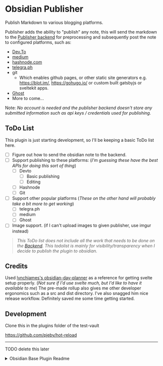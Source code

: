 # Obsidian Publisher

Publish Markdown to various blogging platforms.
<!-- In the future, change "various" to "any" -->

Publisher adds the ability to "publish" any note, this will send the markdown to the [Publisher backend](github.com/metruzanca/markdown-publisher-service/) for preprocessing and subsequently post the note to configured platforms, such as:
* [Dev.To](https://dev.to/)
* [medium](https://medium.com/)
* [hashnode.com](https://hashnode.com/)
* [telegra.ph](https://telegra.ph)
* git
  * Which enables github pages, or other static site generators e.g. https://blot.im/, https://gohugo.io/ or custom built gatsbyjs or sveltekit apps.
* [Ghost](https://ghost.org/)
* More to come...

Note: _No account is needed and the publisher backend doesn't store any submitted information such as api keys / credentials used for publishing._

## ToDo List

This plugin is just starting development, so I'll be keeping a basic ToDo list here.

- [ ] Figure out how to send the obsidian note to the backend.
- [ ] Support publishing to these platforms:
  (_I'm guessing these have the best APIs for doing this sort of thing_)
  - [ ] Devto
    - [ ] Basic publishing
    - [ ] Editing
  - [ ] Hashnode
  - [ ] Git
- [ ] Support other popular platforms
  (_These on the other hand will probably take a bit more to get working_)
  - [ ] telegra.ph
  - [ ] medium
  - [ ] Ghost
- [ ] Image support. (if I can't upload images to given publisher, use imgur instead)

> _This ToDo list does not include all the work that needs to be done on the [Backend](github.com/metruzanca/markdown-publisher-service/). This todolist is mainly for visibility/transparency when I decide to publish the plugin to obsidian._

## Credits
Used [lynchjames's obsidian-day-planner](https://github.com/lynchjames/obsidian-day-planner) as a reference for getting svelte setup properly. (_Not sure if I'd use svelte much, but I'd like to have it available to me_) The pre-made rollup also gives me other developer ergonomics such as a src and dist directory. I've also snagged him nice release workflow. Definitely saved me some time getting started.

## Development

Clone this in the plugins folder of the test-vault

https://github.com/pjeby/hot-reload


---

TODO delete this later

<details>
<summary>Obsidian Base Plugin Readme</summary>

# Obsidian Sample Plugin

This is a sample plugin for Obsidian (https://obsidian.md).

This project uses Typescript to provide type checking and documentation.
The repo depends on the latest plugin API (obsidian.d.ts) in Typescript Definition format, which contains TSDoc comments describing what it does.

**Note:** The Obsidian API is still in early alpha and is subject to change at any time!

This sample plugin demonstrates some of the basic functionality the plugin API can do.
- Changes the default font color to red using `styles.css`.
- Adds a ribbon icon, which shows a Notice when clicked.
- Adds a command "Open Sample Modal" which opens a Modal.
- Adds a plugin setting tab to the settings page.
- Registers a global click event and output 'click' to the console.
- Registers a global interval which logs 'setInterval' to the console.

## First time developing plugins?

Quick starting guide for new plugin devs:

- Check if [someone already developed a plugin for what you want](https://obsidian.md/plugins)! There might be an existing plugin similar enough that you can partner up with.
- Make a copy of this repo as a template with the "Use this template" button (login to GitHub if you don't see it).
- Clone your repo to a local development folder. For convenience, you can place this folder in your `.obsidian/plugins/your-plugin-name` folder.
- Install NodeJS, then run `npm i` in the command line under your repo folder.
- Run `npm run dev` to compile your plugin from `main.ts` to `main.js`.
- Make changes to `main.ts` (or create new `.ts` files). Those changes should be automatically compiled into `main.js`.
- Reload Obsidian to load the new version of your plugin.
- Enable plugin in settings window.
- For updates to the Obsidian API run `npm update` in the command line under your repo folder.

## Releasing new releases

- Update your `manifest.json` with your new version number, such as `1.0.1`, and the minimum Obsidian version required for your latest release.
- Update your `versions.json` file with `"new-plugin-version": "minimum-obsidian-version"` so older versions of Obsidian can download an older version of your plugin that's compatible.
- Create new GitHub release using your new version number as the "Tag version". Use the exact version number, don't include a prefix `v`. See here for an example: https://github.com/obsidianmd/obsidian-sample-plugin/releases
- Upload the files `manifest.json`, `main.js`, `styles.css` as binary attachments. Note: The manifest.json file must be in two places, first the root path of your repository and also in the release.
- Publish the release.

> You can simplify the version bump process by running `npm version patch`, `npm version minor` or `npm version major` after updating `minAppVersion` manually in `manifest.json`.
> The command will bump version in `manifest.json` and `package.json`, and add the entry for the new version to `versions.json`

## Adding your plugin to the community plugin list

- Check https://github.com/obsidianmd/obsidian-releases/blob/master/plugin-review.md
- Publish an initial version.
- Make sure you have a `README.md` file in the root of your repo.
- Make a pull request at https://github.com/obsidianmd/obsidian-releases to add your plugin.


## Manually installing the plugin

- Copy over `main.js`, `styles.css`, `manifest.json` to your vault `VaultFolder/.obsidian/plugins/your-plugin-id/`.

## Improve code quality with eslint (optional)
- [ESLint](https://eslint.org/) is a tool that analyzes your code to quickly find problems. You can run ESLint against your plugin to find common bugs and ways to improve your code. 
- To use eslint with this project, make sure to install eslint from terminal:
  - `npm install -g eslint`
- To use eslint to analyze this project use this command:
  - `eslint main.ts`
  - eslint will then create a report with suggestions for code improvement by file and line number.
- If your source code is in a folder, such as `src`, you can use eslint with this command to analyze all files in that folder:
  - `eslint .\src\`


## API Documentation

See https://github.com/obsidianmd/obsidian-api

</details>